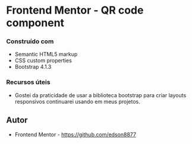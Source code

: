 # Frontend Mentor - QR code component
### Construído com

- Semantic HTML5 markup
- CSS custom properties
- Bootstrap 4.1.3


### Recursos úteis

- Gostei da praticidade de usar a biblioteca bootstrap para criar layouts responsivos continuarei usando em meus projetos.

## Autor

- Frontend Mentor - https://github.com/edson8877